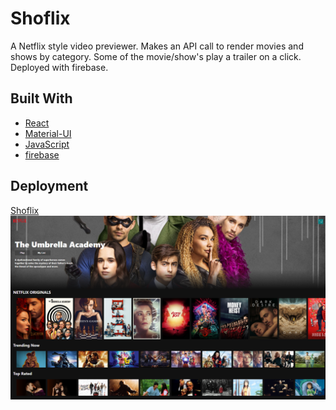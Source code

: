 # Shoflix

A Netflix style video previewer. Makes an API call to render movies and shows by category. Some of the movie/show's play a trailer on a click. Deployed with firebase.
## Built With

- [React](https://reactjs.org/)
- [Material-UI](https://material-ui.com/)
- [JavaScript](https://www.javascript.com/)
- [firebase](https://firebase.google.com/)

## Deployment

[Shoflix](https://netflix-clone-23b92.web.app/)
[![Showflix](src/images/netflix-ss.png)](https://netflix-clone-23b92.web.app/ "Shoflix")
